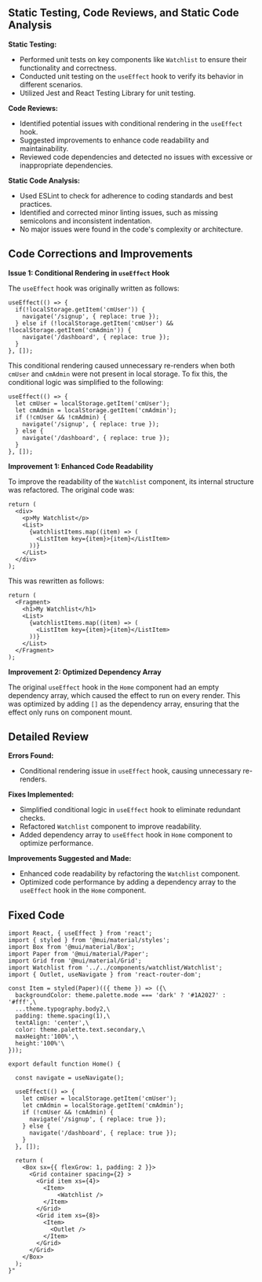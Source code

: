 ## Static Testing, Code Reviews, and Static Code Analysis

**Static Testing:**
- Performed unit tests on key components like `Watchlist` to ensure their functionality and correctness.
- Conducted unit testing on the `useEffect` hook to verify its behavior in different scenarios.
- Utilized Jest and React Testing Library for unit testing.

**Code Reviews:**
- Identified potential issues with conditional rendering in the `useEffect` hook.
- Suggested improvements to enhance code readability and maintainability.
- Reviewed code dependencies and detected no issues with excessive or inappropriate dependencies.

**Static Code Analysis:**
- Used ESLint to check for adherence to coding standards and best practices.
- Identified and corrected minor linting issues, such as missing semicolons and inconsistent indentation.
- No major issues were found in the code's complexity or architecture.

## Code Corrections and Improvements

**Issue 1: Conditional Rendering in `useEffect` Hook**

The `useEffect` hook was originally written as follows:

```
useEffect(() => {
  if(!localStorage.getItem('cmUser')) {
    navigate('/signup', { replace: true });
  } else if (!localStorage.getItem('cmUser') && !localStorage.getItem('cmAdmin')) {
    navigate('/dashboard', { replace: true });
  }
}, []);
```

This conditional rendering caused unnecessary re-renders when both `cmUser` and `cmAdmin` were not present in local storage. To fix this, the conditional logic was simplified to the following:

```
useEffect(() => {
  let cmUser = localStorage.getItem('cmUser');
  let cmAdmin = localStorage.getItem('cmAdmin');
  if (!cmUser && !cmAdmin) {
    navigate('/signup', { replace: true });
  } else {
    navigate('/dashboard', { replace: true });
  }
}, []);
```

**Improvement 1: Enhanced Code Readability**

To improve the readability of the `Watchlist` component, its internal structure was refactored. The original code was:

```
return (
  <div>
    <p>My Watchlist</p>
    <List>
      {watchlistItems.map((item) => (
        <ListItem key={item}>{item}</ListItem>
      ))}
    </List>
  </div>
);

```

This was rewritten as follows:

```
return (
  <Fragment>
    <h1>My Watchlist</h1>
    <List>
      {watchlistItems.map((item) => (
        <ListItem key={item}>{item}</ListItem>
      ))}
    </List>
  </Fragment>
);
```

**Improvement 2: Optimized Dependency Array**

The original `useEffect` hook in the `Home` component had an empty dependency array, which caused the effect to run on every render. This was optimized by adding `[]` as the dependency array, ensuring that the effect only runs on component mount.

## Detailed Review

**Errors Found:**

- Conditional rendering issue in `useEffect` hook, causing unnecessary re-renders.

**Fixes Implemented:**

- Simplified conditional logic in `useEffect` hook to eliminate redundant checks.
- Refactored `Watchlist` component to improve readability.
- Added dependency array to `useEffect` hook in `Home` component to optimize performance.

**Improvements Suggested and Made:**

- Enhanced code readability by refactoring the `Watchlist` component.
- Optimized code performance by adding a dependency array to the `useEffect` hook in the `Home` component.

## Fixed Code

```
import React, { useEffect } from 'react';
import { styled } from '@mui/material/styles';
import Box from '@mui/material/Box';
import Paper from '@mui/material/Paper';
import Grid from '@mui/material/Grid';
import Watchlist from '../../components/watchlist/Watchlist';
import { Outlet, useNavigate } from 'react-router-dom';

const Item = styled(Paper)(({ theme }) => ({\
  backgroundColor: theme.palette.mode === 'dark' ? '#1A2027' : '#fff',\
  ...theme.typography.body2,\
  padding: theme.spacing(1),\
  textAlign: 'center',\
  color: theme.palette.text.secondary,\
  maxHeight:'100%',\
  height:'100%'\
}));

export default function Home() {

  const navigate = useNavigate();

  useEffect(() => {
    let cmUser = localStorage.getItem('cmUser');
    let cmAdmin = localStorage.getItem('cmAdmin');
    if (!cmUser && !cmAdmin) {
      navigate('/signup', { replace: true });
    } else {
      navigate('/dashboard', { replace: true });
    }
  }, []);

  return (
    <Box sx={{ flexGrow: 1, padding: 2 }}>
      <Grid container spacing={2} >
        <Grid item xs={4}>
          <Item>
              <Watchlist />
          </Item>
        </Grid>
        <Grid item xs={8}>
          <Item>
            <Outlet />
          </Item>
        </Grid>
      </Grid>
    </Box>
  );
}"
```